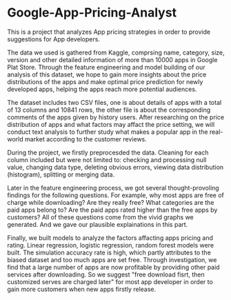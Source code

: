 # Google-App-Pricing-Analyst
This is a project that analyzes App pricing strategies in order to provide suggestions for App developers. 

The data we used is gathered from Kaggle, comprsing name, category, size, version and other detailed information of more than 10000 apps in Google Plat Store. Through the feature engineering and model building of our analysis of this dataset, we hope to gain more insights about the price distributions of the apps and make optimal price prediction for newly developed apps, helping the apps reach more potential audiences. 

The dataset includes two CSV files, one is about details of apps with a total of 13 columns and 10841 rows, the other file is about the corresponding comments of the apps given by history users. After researching on the price distribution of apps and what factors may affact the price setting, we will conduct text analysis to further study what makes a popular app in the real-world market according to the customer reviews.

During the project, we firstly preprocesded the data. Cleaning for each column included but were not limited to: checking and processing null value, changing data type, deleting obvious errors, viewing data distribution (histogram), splitting or merging data.

Later in the feature engineering process, we got several thought-provoling findings for the following questions. For example, why most apps are free of charge while downloading? Are they really free? What categories are the paid apps belong to? Are the paid apps rated higher than the free apps by customers? All of these questions come from the vivid graphs we generated. And we gave our plausible explainations in this part.

Finally, we built models to analyze the factors affacting apps pricing and rating. Linear regression, logistic regression, random forest models were built. The simulation accuracy rate is high, which partly attributes to the biased dataset and too much apps are set free. Through investigation, we find that a large number of apps are now profitable by providing other paid services after downloading. So we suggest "free download fisrt, then customized serves are charged later" for most app developer in order to gain more customers when new apps firstly release.



